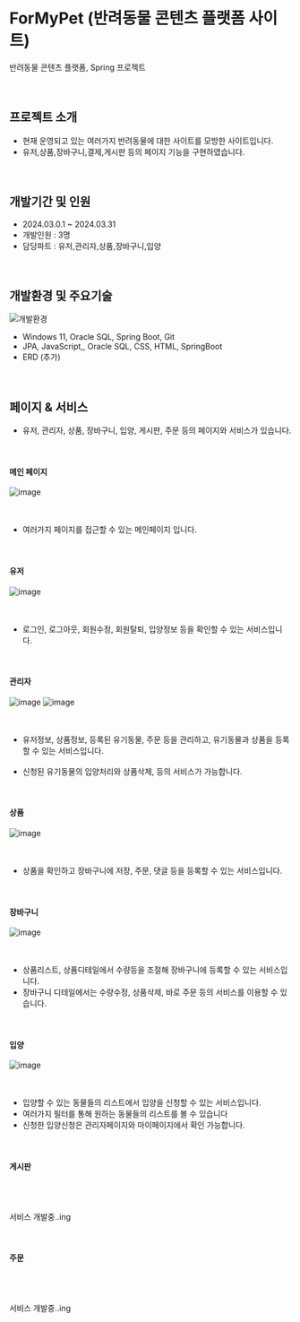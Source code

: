 # ForMyPet (반려동물 콘텐츠 플랫폼 사이트)
반려동물 콘텐츠 플랫폼, Spring 프로젝트
<br/><br/><br/>

## 프로젝트 소개
* 현재 운영되고 있는 여러가지 반려동물에 대한 사이트를 모방한 사이트입니다. 
* 유저,상품,장바구니,결제,게시판 등의 페이지 기능을 구현하였습니다.
<br/><br/><br/>

## 개발기간 및 인원
* 2024.03.0.1 ~ 2024.03.31
* 개발인원 : 3명
* 담당파트 : 유저,관리자,상품,장바구니,입양
<br/><br/><br/>

## 개발환경 및 주요기술
![개발환경](https://github.com/CHAERINYOU/Portfolio/assets/133833066/b4c26e64-da17-4207-9cba-772bbda35ebd)
* Windows 11, Oracle SQL, Spring Boot, Git
* JPA, JavaScript,, Oracle SQL, CSS, HTML, SpringBoot 
* ERD (추가)
<br/><br/><br/>

## 페이지 & 서비스
* 유저, 관리자, 상품, 장바구니, 입양, 게시판, 주문 등의 페이지와 서비스가 있습니다.
<br/><br/><br/>

#### 메인 페이지
![image](https://github.com/WooHanYeong/formypet/assets/133833197/1c09fab7-b8db-4b9d-9f8c-d2f2580da826)
<br/><br/><br/>
* 여러가지 페이지를 접근할 수 있는 메인페이지 입니다.
<br/><br/><br/>


#### 유저
![image](https://github.com/WooHanYeong/formypet/assets/133833197/caffa940-70b4-4a87-aaaa-bc9448a53024)
<br/><br/><br/>
* 로그인, 로그아웃, 회원수정, 회원탈퇴, 입양정보 등을 확인할 수 있는 서비스입니다.
<br/><br/><br/>

#### 관리자
![image](https://github.com/WooHanYeong/formypet/assets/133833197/db2deeec-679a-4d4b-91f7-127a58c1c616)
![image](https://github.com/WooHanYeong/formypet/assets/133833197/d6a0f73a-4e24-43c1-bed7-efac25059946)
<br/><br/><br/>
* 유저정보, 상품정보, 등록된 유기동물, 주문 등을 관리하고, 유기동물과 상품을 등록할 수 있는 서비스입니다.
<br/><br/>
* 신청된 유기동물의 입양처리와 상품삭제, 등의 서비스가 가능합니다.
<br/><br/><br/>

#### 상품
![image](https://github.com/WooHanYeong/formypet/assets/133833197/49da724e-4a16-4413-bdc0-1bef8924e0d0)
<br/><br/><br/>
* 상품을 확인하고 장바구니에 저장, 주문, 댓글 등을 등록할 수 있는 서비스입니다.
<br/><br/><br/>

#### 장바구니 
![image](https://github.com/WooHanYeong/formypet/assets/133833197/1031199d-2946-4c89-970a-954d96299007)
<br/><br/><br/>
* 상품리스트, 상품디테일에서 수량등을 조절해 장바구니에 등록할 수 있는 서비스입니다.
* 장바구니 디테일에서는 수량수정, 상품삭제, 바로 주문 등의 서비스를 이용할 수 있습니다.
<br/><br/><br/>

#### 입양
![image](https://github.com/WooHanYeong/formypet/assets/133833197/9a0b6e18-6909-476a-9a4b-56e7a4d1ba57)
<br/><br/><br/>
* 입양할 수 있는 동물들의 리스트에서 입양을 신청할 수 있는 서비스입니다.
* 여러가지 필터를 통해 원하는 동물들의 리스트를 볼 수 있습니다
* 신청한 입양신청은 관리자페이지와 마이페이지에서 확인 가능합니다.
<br/><br/><br/>

#### 게시판
<br/><br/><br/>
서비스 개발중..ing
<br/><br/><br/>

#### 주문
<br/><br/><br/>
서비스 개발중..ing
<br/><br/><br/>
